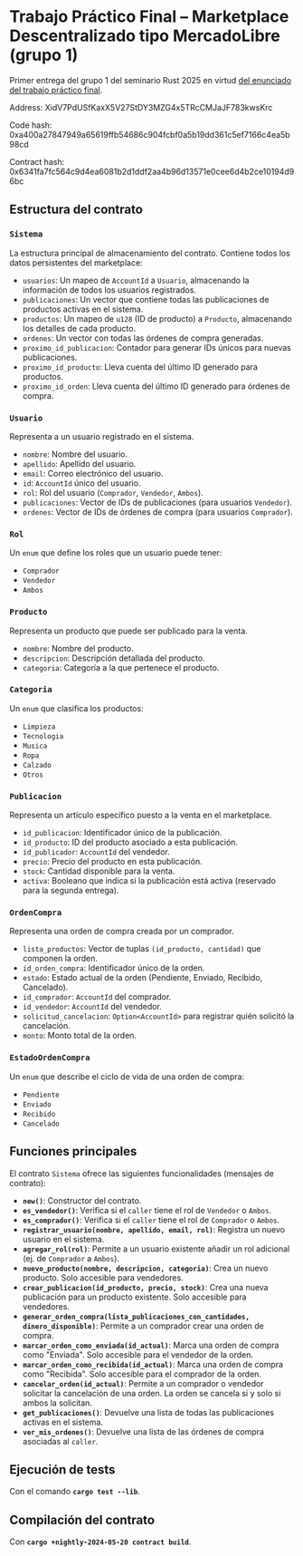 # Trabajo Práctico Final – Marketplace Descentralizado tipo MercadoLibre (grupo 1)

Primer entrega del grupo 1 del seminario Rust 2025 en virtud [del enunciado del trabajo práctico final](https://gist.github.com/EmaBord/980947ecc7924dd68c985e89c05916c2).

Address: XidV7PdUSfKaxX5V27StDY3MZG4x5TRcCMJaJF783kwsKrc

Code hash: 0xa400a27847949a65619ffb54686c904fcbf0a5b19dd361c5ef7166c4ea5b98cd

Contract hash: 0x6341fa7fc564c9d4ea6081b2d1ddf2aa4b96d13571e0cee6d4b2ce10194d96bc

## Estructura del contrato

### `Sistema`

La estructura principal de almacenamiento del contrato. Contiene todos los datos persistentes del marketplace:

-   `usuarios`: Un mapeo de `AccountId` a `Usuario`, almacenando la información de todos los usuarios registrados.
-   `publicaciones`: Un vector que contiene todas las publicaciones de productos activas en el sistema.
-   `productos`: Un mapeo de `u128` (ID de producto) a `Producto`, almacenando los detalles de cada producto.
-   `ordenes`: Un vector con todas las órdenes de compra generadas.
-   `proximo_id_publicacion`: Contador para generar IDs únicos para nuevas publicaciones.
-   `proximo_id_producto`: Lleva cuenta del último ID generado para productos.
-   `proximo_id_orden`: Lleva cuenta del último ID generado para órdenes de compra.

### `Usuario`

Representa a un usuario registrado en el sistema.

-   `nombre`: Nombre del usuario.
-   `apellido`: Apellido del usuario.
-   `email`: Correo electrónico del usuario.
-   `id`: `AccountId` único del usuario.
-   `rol`: Rol del usuario (`Comprador`, `Vendedor`, `Ambos`).
-   `publicaciones`: Vector de IDs de publicaciones (para usuarios `Vendedor`).
-   `ordenes`: Vector de IDs de órdenes de compra (para usuarios `Comprador`).

### `Rol`

Un `enum` que define los roles que un usuario puede tener:

-   `Comprador`
-   `Vendedor`
-   `Ambos`

### `Producto`

Representa un producto que puede ser publicado para la venta.

-   `nombre`: Nombre del producto.
-   `descripcion`: Descripción detallada del producto.
-   `categoria`: Categoría a la que pertenece el producto.

### `Categoria`

Un `enum` que clasifica los productos:

-   `Limpieza`
-   `Tecnologia`
-   `Musica`
-   `Ropa`
-   `Calzado`
-   `Otros`

### `Publicacion`

Representa un artículo específico puesto a la venta en el marketplace.

-   `id_publicacion`: Identificador único de la publicación.
-   `id_producto`: ID del producto asociado a esta publicación.
-   `id_publicador`: `AccountId` del vendedor.
-   `precio`: Precio del producto en esta publicación.
-   `stock`: Cantidad disponible para la venta.
-   `activa`: Booleano que indica si la publicación está activa (reservado para la segunda entrega).

### `OrdenCompra`

Representa una orden de compra creada por un comprador.

-   `lista_productos`: Vector de tuplas `(id_producto, cantidad)` que componen la orden.
-   `id_orden_compra`: Identificador único de la orden.
-   `estado`: Estado actual de la orden (Pendiente, Enviado, Recibido, Cancelado).
-   `id_comprador`: `AccountId` del comprador.
-   `id_vendedor`: `AccountId` del vendedor.
-   `solicitud_cancelacion`: `Option<AccountId>` para registrar quién solicitó la cancelación.
-   `monto`: Monto total de la orden.

### `EstadoOrdenCompra`

Un `enum` que describe el ciclo de vida de una orden de compra:

-   `Pendiente`
-   `Enviado`
-   `Recibido`
-   `Cancelado`

## Funciones principales

El contrato `Sistema` ofrece las siguientes funcionalidades (mensajes de contrato):

-   **`new()`**: Constructor del contrato.
-   **`es_vendedor()`**: Verifica si el `caller` tiene el rol de `Vendedor` o `Ambos`.
-   **`es_comprador()`**: Verifica si el `caller` tiene el rol de `Comprador` o `Ambos`.
-   **`registrar_usuario(nombre, apellido, email, rol)`**: Registra un nuevo usuario en el sistema.
-   **`agregar_rol(rol)`**: Permite a un usuario existente añadir un rol adicional (ej. de `Comprador` a `Ambos`).
-   **`nuevo_producto(nombre, descripcion, categoria)`**: Crea un nuevo producto. Solo accesible para vendedores.
-   **`crear_publicacion(id_producto, precio, stock)`**: Crea una nueva publicación para un producto existente. Solo accesible para vendedores.
-   **`generar_orden_compra(lista_publicaciones_con_cantidades, dinero_disponible)`**: Permite a un comprador crear una orden de compra.
-   **`marcar_orden_como_enviada(id_actual)`**: Marca una orden de compra como "Enviada". Solo accesible para el vendedor de la orden.
-   **`marcar_orden_como_recibida(id_actual)`**: Marca una orden de compra como "Recibida". Solo accesible para el comprador de la orden.
-   **`cancelar_orden(id_actual)`**: Permite a un comprador o vendedor solicitar la cancelación de una orden. La orden se cancela si y solo si ambos la solicitan.
-   **`get_publicaciones()`**: Devuelve una lista de todas las publicaciones activas en el sistema.
-   **`ver_mis_ordenes()`**: Devuelve una lista de las órdenes de compra asociadas al `caller`.

## Ejecución de tests
Con el comando **`cargo test --lib`**.

## Compilación del contrato
Con **`cargo +nightly-2024-05-20 contract build`**.
